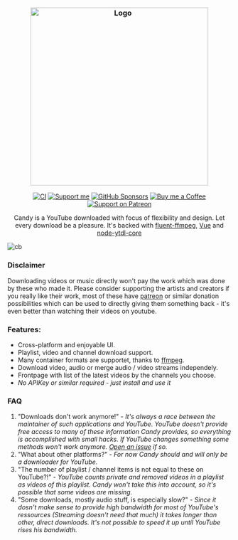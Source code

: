 <h3 align="center">
    <img src="https://user-images.githubusercontent.com/30767528/56439167-73b84600-62e5-11e9-98b8-9352f85cfef3.png" alt="Logo" width="400">
</h3>

<p align="center">
    <a href="https://github.com/Simonwep/candy/actions"><img alt="CI" src="https://github.com/Simonwep/candy/workflows/CI/badge.svg"/></a>
    <a href="https://www.patreon.com/simonwep"><img alt="Support me" src="https://img.shields.io/badge/Patreon-support-553cb2.svg"></a>
    <a href="https://github.com/sponsors/Simonwep"><img alt="GitHub Sponsors" src="https://img.shields.io/badge/GitHub-sponsor-0A5DFF.svg"></a>
    <a href="https://www.buymeacoffee.com/aVc3krbXQ"><img alt="Buy me a Coffee" src="https://img.shields.io/badge/Buy%20Me%20A%20Coffee-donate-FF813F.svg"></a>
    <a href="https://www.patreon.com/simonwep"><img alt="Support on Patreon" src="https://img.shields.io/badge/Patreon-support-FA8676.svg"></a>
</p>

<p align="center">
Candy is a YouTube downloaded with focus of flexibility and design. Let every download be a pleasure. It's backed with  <a href="https://github.com/fluent-ffmpeg/node-fluent-ffmpeg">fluent-ffmpeg</a>, <a href="https://vuejs.org/">Vue</a> and <a href="https://github.com/fent/node-ytdl-core">node-ytdl-core</a>
</p>

![cb](https://user-images.githubusercontent.com/30767528/56775738-b63bc000-67c8-11e9-84e0-18004bac3dc3.PNG)

### Disclaimer
Downloading videos or music directly won't pay the work which was done by these who made it.
Please consider supporting the artists and creators if you really like their work, most of these have [patreon](https://www.patreon.com/)
or similar donation possibilities which can be used to directly giving them something back - it's even better than watching their videos on youtube.

### Features: 
* Cross-platform and enjoyable UI.
* Playlist, video and channel download support.
* Many container formats are supportet, thanks to [ffmpeg](https://ffmpeg.org/).
* Download video, audio or merge audio / video streams independely.
* Frontpage with list of the latest videos by the channels you choose.
* *No APIKey or similar required - just install and use it*

### FAQ
1. "Downloads don't work anymore!" - _It's always a race between the maintainer of such applications and YouTube. YouTube doesn't provide
free access to many of these information Candy provides, so everything is accomplished with small hacks. If YouTube changes something
some methods won't work anymore. [Open an issue](https://github.com/Simonwep/candy/issues/new) if so._
2. "What about other platforms?" - _For now Candy should and will only be a downloader for YouTube._
3. "The number of playlist / channel items is not equal to these on YouTube?!" - _YouTube counts private and removed videos in a playlist as 
videos of this playlist. Candy won't take this into account, so it's possible that some videos are missing._
4. "Some downloads, mostly audio stuff, is especially slow?" - _Since it dosn't make sense to provide high bandwidth for most of YouTube's ressources (Streaming doesn't need that much) it takes longer
than other, direct downloads. It's not possible to speed it up until YouTube rises his bandwidth._
